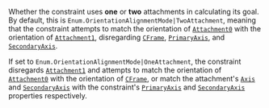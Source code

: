 Whether the constraint uses **one** or **two** attachments in calculating
its goal. By default, this is
`Enum.OrientationAlignmentMode|TwoAttachment`, meaning that the constraint
attempts to match the orientation of
[`Attachment0`](https://create.roblox.com/docs/reference/engine/classes/Constraint#Attachment0) with the orientation of
[`Attachment1`](https://create.roblox.com/docs/reference/engine/classes/Constraint#Attachment1), disregarding
[`CFrame`](https://create.roblox.com/docs/reference/engine/classes/AlignOrientation#CFrame),
[`PrimaryAxis`](https://create.roblox.com/docs/reference/engine/classes/AlignOrientation#PrimaryAxis), and
[`SecondaryAxis`](https://create.roblox.com/docs/reference/engine/classes/AlignOrientation#SecondaryAxis).

If set to `Enum.OrientationAlignmentMode|OneAttachment`, the constraint
disregards [`Attachment1`](https://create.roblox.com/docs/reference/engine/classes/Constraint#Attachment1) and attempts to
match the orientation of [`Attachment0`](https://create.roblox.com/docs/reference/engine/classes/Constraint#Attachment0) with
the orientation of [`CFrame`](https://create.roblox.com/docs/reference/engine/classes/AlignOrientation#CFrame), or match the
attachment's [`Axis`](https://create.roblox.com/docs/reference/engine/classes/Attachment#Axis) and
[`SecondaryAxis`](https://create.roblox.com/docs/reference/engine/classes/Attachment#SecondaryAxis) with the constraint's
[`PrimaryAxis`](https://create.roblox.com/docs/reference/engine/classes/AlignOrientation#PrimaryAxis) and
[`SecondaryAxis`](https://create.roblox.com/docs/reference/engine/classes/AlignOrientation#SecondaryAxis) properties
respectively.